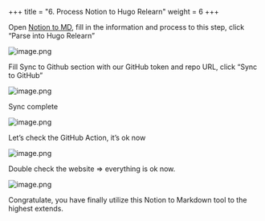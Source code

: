 +++
title = "6. Process Notion to Hugo Relearn"
weight = 6
+++


Open [Notion to MD](https://notion-to-md.bamidev.com/), fill in the information and process to this step, click “Parse into Hugo Relearn”


![image.png](/images/004-iv-level-3-notion-to-hugo-relearn-on-github-pages/21-799263-image.png)


Fill Sync to Github section with our GitHub token and repo URL, click “Sync to GitHub”


![image.png](/images/004-iv-level-3-notion-to-hugo-relearn-on-github-pages/21-444989-image.png)


Sync complete


![image.png](/images/004-iv-level-3-notion-to-hugo-relearn-on-github-pages/21-867597-image.png)


Let’s check the GitHub Action, it’s ok now


![image.png](/images/004-iv-level-3-notion-to-hugo-relearn-on-github-pages/21-532756-image.png)


Double check the website ⇒ everything is ok now.


![image.png](/images/004-iv-level-3-notion-to-hugo-relearn-on-github-pages/21-321506-image.png)


Congratulate, you have finally utilize this Notion to Markdown tool to the highest extends.



